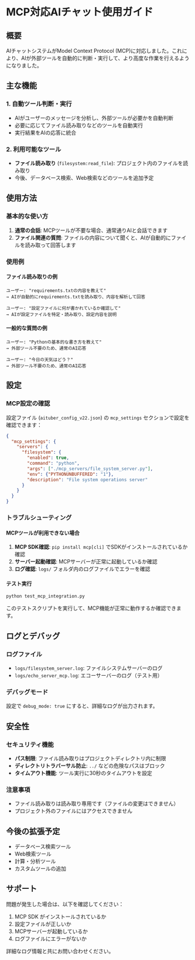# MCP対応AIチャット使用ガイド

## 概要

AIチャットシステムがModel Context Protocol (MCP)に対応しました。これにより、AIが外部ツールを自動的に判断・実行して、より高度な作業を行えるようになりました。

## 主な機能

### 1. 自動ツール判断・実行
- AIがユーザーのメッセージを分析し、外部ツールが必要かを自動判断
- 必要に応じてファイル読み取りなどのツールを自動実行
- 実行結果をAIの応答に統合

### 2. 利用可能なツール
- **ファイル読み取り** (`filesystem:read_file`): プロジェクト内のファイルを読み取り
- 今後、データベース検索、Web検索などのツールを追加予定

## 使用方法

### 基本的な使い方

1. **通常の会話**: MCPツールが不要な場合、通常通りAIと会話できます
2. **ファイル関連の質問**: ファイルの内容について聞くと、AIが自動的にファイルを読み取って回答します

### 使用例

#### ファイル読み取りの例
```
ユーザー: "requirements.txtの内容を教えて"
→ AIが自動的にrequirements.txtを読み取り、内容を解析して回答

ユーザー: "設定ファイルに何が書かれているか確認して"
→ AIが設定ファイルを特定・読み取り、設定内容を説明
```

#### 一般的な質問の例
```
ユーザー: "Pythonの基本的な書き方を教えて"
→ 外部ツール不要のため、通常のAI応答

ユーザー: "今日の天気はどう？"
→ 外部ツール不要のため、通常のAI応答
```

## 設定

### MCP設定の確認
設定ファイル (`aituber_config_v22.json`) の `mcp_settings` セクションで設定を確認できます：

```json
{
  "mcp_settings": {
    "servers": {
      "filesystem": {
        "enabled": true,
        "command": "python",
        "args": ["./mcp_servers/file_system_server.py"],
        "env": {"PYTHONUNBUFFERED": "1"},
        "description": "File system operations server"
      }
    }
  }
}
```

### トラブルシューティング

#### MCPツールが利用できない場合
1. **MCP SDK確認**: `pip install mcp[cli]` でSDKがインストールされているか確認
2. **サーバー起動確認**: MCPサーバーが正常に起動しているか確認
3. **ログ確認**: `logs/` フォルダ内のログファイルでエラーを確認

#### テスト実行
```bash
python test_mcp_integration.py
```

このテストスクリプトを実行して、MCP機能が正常に動作するか確認できます。

## ログとデバッグ

### ログファイル
- `logs/filesystem_server.log`: ファイルシステムサーバーのログ
- `logs/echo_server_mcp.log`: エコーサーバーのログ（テスト用）

### デバッグモード
設定で `debug_mode: true` にすると、詳細なログが出力されます。

## 安全性

### セキュリティ機能
- **パス制限**: ファイル読み取りはプロジェクトディレクトリ内に制限
- **ディレクトリトラバーサル防止**: `../` などの危険なパスはブロック
- **タイムアウト機能**: ツール実行に30秒のタイムアウトを設定

### 注意事項
- ファイル読み取りは読み取り専用です（ファイルの変更はできません）
- プロジェクト外のファイルにはアクセスできません

## 今後の拡張予定

- データベース検索ツール
- Web検索ツール
- 計算・分析ツール
- カスタムツールの追加

## サポート

問題が発生した場合は、以下を確認してください：

1. MCP SDK がインストールされているか
2. 設定ファイルが正しいか
3. MCPサーバーが起動しているか
4. ログファイルにエラーがないか

詳細なログ情報と共にお問い合わせください。